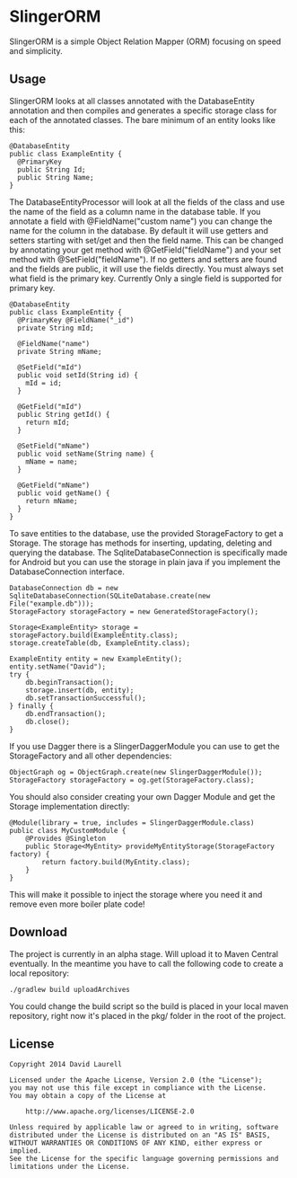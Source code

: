 SlingerORM
==========

SlingerORM is a simple Object Relation Mapper (ORM) focusing on speed and simplicity.

Usage
-----

SlingerORM looks at all classes annotated with the DatabaseEntity annotation and then compiles and generates a specific storage class for each of the annotated classes. The bare minimum of an entity looks like this:

    @DatabaseEntity
    public class ExampleEntity {
      @PrimaryKey
      public String Id;
      public String Name;
    }

The DatabaseEntityProcessor will look at all the fields of the class and use the name of the field as a column name in the database table. If you annotate a field with @FieldName("custom name") you can change the name for the column in the database. By default it will use getters and setters starting with set/get and then the field name. This can be changed by annotating your get method with @GetField("fieldName") and your set method with @SetField("fieldName"). If no getters and setters are found and the fields are public, it will use the fields directly. You must always set what field is the primary key. Currently Only a single field is supported for primary key.

    @DatabaseEntity
    public class ExampleEntity {
      @PrimaryKey @FieldName("_id")
      private String mId;
      
      @FieldName("name")
      private String mName;
      
      @SetField("mId")
      public void setId(String id) {
        mId = id;
      }
      
      @GetField("mId")
      public String getId() {
        return mId;
      }
      
      @SetField("mName")
      public void setName(String name) {
        mName = name;
      }
      
      @GetField("mName")
      public void getName() {
        return mName;
      }
    }

To save entities to the database, use the provided StorageFactory to get a Storage. The storage has methods for inserting, updating, deleting and querying the database. The SqliteDatabaseConnection is specifically made for Android but you can use the storage in plain java if you implement the DatabaseConnection interface.

    DatabaseConnection db = new SqliteDatabaseConnection(SQLiteDatabase.create(new File("example.db")));
    StorageFactory storageFactory = new GeneratedStorageFactory();
    
    Storage<ExampleEntity> storage = storageFactory.build(ExampleEntity.class);
    storage.createTable(db, ExampleEntity.class);
    
    ExampleEntity entity = new ExampleEntity();
    entity.setName("David");
    try {
        db.beginTransaction();
        storage.insert(db, entity);
        db.setTransactionSuccessful();
    } finally {
        db.endTransaction();
        db.close();    
    }  

If you use Dagger there is a SlingerDaggerModule you can use to get the StorageFactory and all other dependencies:

    ObjectGraph og = ObjectGraph.create(new SlingerDaggerModule());
    StorageFactory storageFactory = og.get(StorageFactory.class);

You should also consider creating your own Dagger Module and get the Storage implementation directly:

    @Module(library = true, includes = SlingerDaggerModule.class)
    public class MyCustomModule {
        @Provides @Singleton
        public Storage<MyEntity> provideMyEntityStorage(StorageFactory factory) {
            return factory.build(MyEntity.class);        
        }
    }

This will make it possible to inject the storage where you need it and remove even more boiler plate code!

Download
--------

The project is currently in an alpha stage. Will upload it to Maven Central eventually. In the meantime you have to call the following code to create a local repository:

    ./gradlew build uploadArchives


You could change the build script so the build is placed in your local maven repository, right now it's placed in the pkg/ folder in the root of the project.

License
-------

    Copyright 2014 David Laurell

    Licensed under the Apache License, Version 2.0 (the "License");
    you may not use this file except in compliance with the License.
    You may obtain a copy of the License at

        http://www.apache.org/licenses/LICENSE-2.0

    Unless required by applicable law or agreed to in writing, software
    distributed under the License is distributed on an "AS IS" BASIS,
    WITHOUT WARRANTIES OR CONDITIONS OF ANY KIND, either express or implied.
    See the License for the specific language governing permissions and
    limitations under the License.
